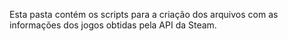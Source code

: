 Esta pasta contém os scripts para a criação dos arquivos com as informações dos jogos obtidas pela API da Steam.
